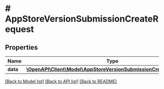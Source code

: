 # # AppStoreVersionSubmissionCreateRequest

## Properties

Name | Type | Description | Notes
------------ | ------------- | ------------- | -------------
**data** | [**\OpenAPI\Client\Model\AppStoreVersionSubmissionCreateRequestData**](AppStoreVersionSubmissionCreateRequestData.md) |  | 

[[Back to Model list]](../../README.md#documentation-for-models) [[Back to API list]](../../README.md#documentation-for-api-endpoints) [[Back to README]](../../README.md)


